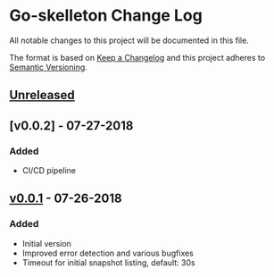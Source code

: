 # Go-skelleton Change Log

All notable changes to this project will be documented in this file.

The format is based on [Keep a Changelog](http://keepachangelog.com/en/1.0.0/)
and this project adheres to [Semantic Versioning](http://semver.org/spec/v2.0.0.html).

## [Unreleased]

## [v0.0.2] - 07-27-2018
### Added
- CI/CD pipeline

## [v0.0.1] - 07-26-2018
### Added
- Initial version
- Improved error detection and various bugfixes
- Timeout for initial snapshot listing, default: 30s

[Unreleased]: https://git.vshn.net/vshn/wrestic/
[v0.0.1]: https://git.vshn.net/vshn/wrestic/tree/v0.0.1